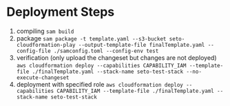 # Deployment Steps

1. compiling
   `sam build`
1. package
   `sam package -t template.yaml --s3-bucket seto-cloudformation-play --output-template-file finalTemplate.yaml --config-file ./samconfig.toml --config-env test`
1. verification (only upload the changeset but changes are not deployed)
   `aws cloudformation deploy --capabilities CAPABILITY_IAM --template-file ./finalTemplate.yaml --stack-name seto-test-stack --no-execute-changeset`
1. deployment with specified role
   `aws cloudformation deploy --capabilities CAPABILITY_IAM --template-file ./finalTemplate.yaml --stack-name seto-test-stack`
